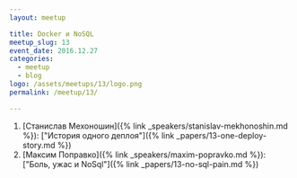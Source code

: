 ```yaml
---
layout: meetup

title: Docker и NoSQL
meetup_slug: 13
event_date: 2016.12.27
categories:
  - meetup
  - blog
logo: /assets/meetups/13/logo.png
permalink: /meetup/13/

---
```


1. [Станислав Мехоношин]({% link _speakers/stanislav-mekhonoshin.md %}): ["История одного деплоя"]({% link _papers/13-one-deploy-story.md %})
2. [Максим Поправко]({% link _speakers/maxim-popravko.md %}): ["Боль, ужас и NoSql"]({% link _papers/13-no-sql-pain.md %})
